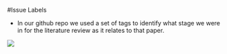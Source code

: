 #Issue Labels

- In our github repo we used a set of tags to identify what stage we were in for the literature review as it relates to that paper.

<img align=center src="../img/issuelabels.png">